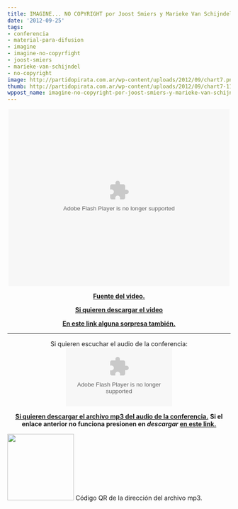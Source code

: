 ```yaml
---
title: IMAGINE... NO COPYRIGHT por Joost Smiers y Marieke Van Schijndel
date: '2012-09-25'
tags:
- conferencia
- material-para-difusion
- imagine
- imagine-no-copyrfight
- joost-smiers
- marieke-van-schijndel
- no-copyright
image: http://partidopirata.com.ar/wp-content/uploads/2012/09/chart7.png
thumb: http://partidopirata.com.ar/wp-content/uploads/2012/09/chart7-115x115.png
wppost_name: imagine-no-copyright-por-joost-smiers-y-marieke-van-schijndel
---
```


<center>
<object width="500" height="400" classid="clsid:d27cdb6e-ae6d-11cf-96b8-444553540000" codebase="http://download.macromedia.com/pub/shockwave/cabs/flash/swflash.cab#version=6,0,40,0"><param name="src" value="http://medialab-prado.es/static/player/player.swf" /><param name="allowfullscreen" value="true" /><param name="flashvars" value="&amp;file=http://medialab-prado.es/mmedia/1/1650/1650.flv&amp;height=400&amp;width=500&amp;autostart=false&amp;skin=http://medialab-prado.es/static/player/skin.swf&amp;frontcolor=ffffff&amp;lightcolor=cc9900&amp;controlbar=over&amp;stretching=uniform&amp;image=http://medialab-prado.eshttp://medialab-prado.es/mmedia/1650/preview_image" /><embed width="500" height="400" type="application/x-shockwave-flash" src="http://medialab-prado.es/static/player/player.swf" allowfullscreen="true" flashvars="&amp;file=http://medialab-prado.es/mmedia/1/1650/1650.flv&amp;height=400&amp;width=500&amp;autostart=false&amp;skin=http://medialab-prado.es/static/player/skin.swf&amp;frontcolor=ffffff&amp;lightcolor=cc9900&amp;controlbar=over&amp;stretching=uniform&amp;image=http://medialab-prado.eshttp://medialab-prado.es/mmedia/1650/preview_image" /></object></center>
<p style="text-align: center;"><strong><a href="http://medialab-prado.es/mmedia/1650/view/?lang=en" target="_blank">Fuente del video.</a></strong></p>
<p style="text-align: center;"><strong><a href="http://medialab-prado.es/mmedia/1/1650/1650.flv">Si quieren descargar el video</a></strong></p>
<p style="text-align: center;"><strong><a href="http://www.bibliotheka.org/?/ver/55723" target="_blank">En este link alguna sorpresa también.</a></strong></p>


<hr />

<center>
Si quieren escuchar el audio de la conferencia:
<object id="player1449481" width="240" height="133" classid="clsid:d27cdb6e-ae6d-11cf-96b8-444553540000" codebase="http://download.macromedia.com/pub/shockwave/cabs/flash/swflash.cab#version=6,0,40,0"><param name="AllowScriptAccess" value="always" /><param name="allowFullScreen" value="true" /><param name="wmode" value="transparent" /><param name="src" value="http://www.ivoox.com/playerivoox_ee_1449481_1.html" /><param name="allowfullscreen" value="true" /><param name="allowscriptaccess" value="always" /><embed id="player1449481" width="240" height="133" type="application/x-shockwave-flash" src="http://www.ivoox.com/playerivoox_ee_1449481_1.html" AllowScriptAccess="always" allowFullScreen="true" wmode="transparent" allowfullscreen="true" allowscriptaccess="always" /></object></center>
<p style="text-align: center;"><strong><a href="http://www.ivoox.com/imagine-no-copyright-conferencia-joost-smiers_md_1449481_1.mp3" target="_blank">Si quieren descargar el archivo mp3 del audio de la conferencia.</a></strong>
<strong> Si el enlace anterior no funciona presionen en <em>descargar</em> <a href="http://www.ivoox.com/imagine-no-copyright-conferencia-joost-smiers-audios-mp3_rf_1449481_1.html" target="_blank">en este link.</a></strong></p>


<a href="http://partidopirata.com.ar/wp-content/uploads/2012/09/chart7.png"><img class="size-full wp-image-6621" title="chart" src="http://partidopirata.com.ar/wp-content/uploads/2012/09/chart7.png" alt="" width="150" height="150" /></a> Código QR de la dirección del archivo mp3.

